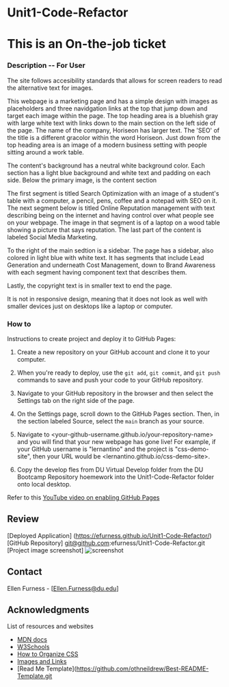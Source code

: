 # Unit1-Code-Refactor
# This is an On-the-job ticket

### Description -- For User

The site follows accesibility standards that allows for screen readers to read the alternative text for images.

This webpage is a marketing page and has a simple design with images as placeholders and three navidgation links at the top that jump down and target each image within the page.  The top heading area is a bluehish gray with large white text with links down to the main section on the left side of the page. The name of the company, Horiseon has larger text. The 'SEO' of the title is a different gracolor within the word Horiseon. Just down from the top heading area is an image of a modern business setting with people sitting around a work table. 

The content's background has a neutral white background color.  Each section has a light blue background and white text and padding on each side. Below the primary image, is the content section

 The first segment is titled Search Optimization with an image of a student's table with a computer, a pencil, pens, coffee and a notepad with SEO on it. The next segment below is titled Online Reputation management with text describing being on the internet and having control over what people see on your webpage. The image in that segment is of a laptop on a wood table showing a picture that says reputation.  The last part of the content is labeled Social Media Marketing.

To the right of the main sedtion is a sidebar.  The page has a sidebar, also colored in light blue with white text.  It has segments that include Lead Generation and underneath Cost Management, down to Brand Awareness with each segment having component text that describes them.   

Lastly, the copyright text is in smaller text to end the page. 

It is not in responsive design, meaning that it does not look as well with smaller devices just on desktops like a laptop or computer.

### How to

Instructions to create project and deploy it to GitHub Pages:

1. Create a new repository on your GitHub account and clone it to your computer.

2. When you're ready to deploy, use the `git add`, `git commit`, and `git push` commands to save and push your code to your GitHub repository.

3. Navigate to your GitHub repository in the browser and then select the Settings tab on the right side of the page.

4. On the Settings page, scroll down to the GitHub Pages section. Then, in the section labeled Source, select the `main` branch as your source.

5. Navigate to <your-github-username.github.io/your-repository-name> and you will find that your new webpage has gone live! For example, if your GitHub username is "lernantino" and the project is "css-demo-site", then your URL would be <lernantino.github.io/css-demo-site>.

6.  Copy the develop fles from DU Virtual Develop folder from the DU Bootcamp Repository hoemework into the Unit1-Code-Refactor folder onto local desktop.

Refer to this [YouTube video on enabling GitHub Pages](https://youtu.be/P4Mu1t5rIXg) 

## Review

[Deployed Application]  (https://efurness.github.io/Unit1-Code-Refactor/)
[GitHub Repository] git@github.com:efurness/Unit1-Code-Refactor.git
[Project image screenshot] ![screenshot](./assets/images/Horiseon_website.png "Horiseon website") 

## Contact

Ellen Furness - [Ellen.Furness@du.edu]

## Acknowledgments

List of resources and websites

* [MDN docs](https://developer.mozilla.org/en-US/docs/Learn/Accessibility)
* [W3Schools](https://www.w3schools.com/)
* [How to Organize CSS](hhttps://9elements.com/css-rule-order/)
* [Images and Links](https://du.bootcampcontent.com/)
* [Read Me Template](https://github.com/othneildrew/Best-README-Template.git